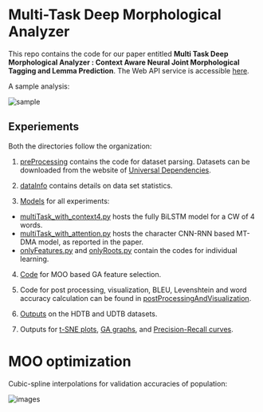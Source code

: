 # Multi-Task Deep Morphological Analyzer

This repo contains the code for our paper entitled **Multi Task Deep Morphological Analyzer : Context Aware Neural Joint Morphological Tagging and Lemma Prediction**. The Web API service is accessible [here](http://35.154.251.44/).

A sample analysis:

![sample](https://github.com/Saurav0074/mt-dma/blob/master/hindi/images/sample.png)

## Experiements

Both the directories follow the organization:

1. [preProcessing](https://github.com/Saurav0074/mt-dma/tree/master/hindi/preProcessing) contains the code for dataset parsing. Datasets can be downloaded from the website of [Universal Dependencies](http://universaldependencies.org/).

2. [dataInfo](https://github.com/Saurav0074/mt-dma/tree/master/hindi/dataInfo) contains details on data set statistics.

3. [Models](https://github.com/Saurav0074/mt-dma/tree/master/hindi/models) for all experiments:
  - [multiTask_with_context4.py](https://github.com/Saurav0074/mt-dma/blob/master/hindi/models/multiTask_with_context4.py) hosts the fully BiLSTM model for a CW of 4 words.
  - [multiTask_with_attention.py](https://github.com/Saurav0074/mt-dma/blob/master/hindi/models/multiTask_with_attention.py) hosts the character CNN-RNN based MT-DMA model, as reported in the paper.
  - [onlyFeatures.py](https://github.com/Saurav0074/mt-dma/blob/master/hindi/models/onlyFeatures.py) and [onlyRoots.py](https://github.com/Saurav0074/mt-dma/blob/master/hindi/models/onlyRoots.py) contain the codes for individual learning.
  
4. [Code](https://github.com/Saurav0074/mt-dma/tree/master/hindi/featureOptimization)
 for MOO based GA feature selection.
 
5. Code for post processing, visualization, BLEU, Levenshtein and word accuracy calculation can be found in [postProcessingAndVisualization](https://github.com/Saurav0074/mt-dma/tree/master/hindi/postProcessingAndVisualization).

5. [Outputs](https://github.com/Saurav0074/mt-dma/tree/master/hindi/outputs) on the HDTB and UDTB datasets.

6. Outputs for [t-SNE plots](https://github.com/Saurav0074/mt-dma/tree/master/hindi/tsnePlots), [GA graphs](https://github.com/Saurav0074/mt-dma/tree/master/hindi/gaGraphs), and [Precision-Recall curves](https://github.com/Saurav0074/mt-dma/tree/master/hindi/prCurves).

# MOO optimization

Cubic-spline interpolations for validation accuracies of population:

![images](https://github.com/Saurav0074/mt-dma/blob/master/hindi/images/cubic-splines.png)

